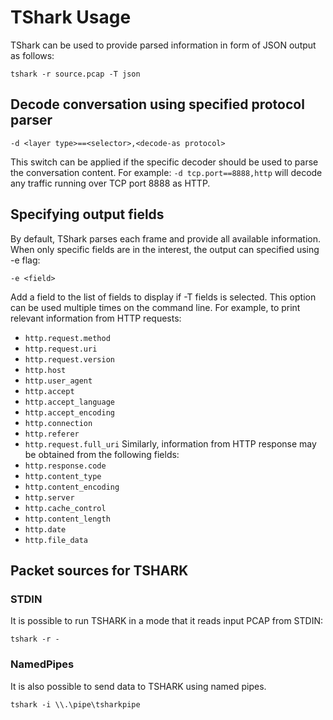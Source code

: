 # TShark Usage

TShark can be used to provide parsed information in form of JSON 
output as follows:
```
tshark -r source.pcap -T json
```

## Decode conversation using specified protocol parser

```-d <layer type>==<selector>,<decode-as protocol>```

This switch can be applied if the specific decoder should be used to parse the conversation content.
For example: ```-d tcp.port==8888,http``` will decode any traffic running over TCP port 8888 as HTTP.

## Specifying output fields
By default, TShark parses each frame and provide all available information. 
When only specific fields are in the interest, the output can specified using -e flag:

```-e <field>```

Add a field to the list of fields to display if -T fields is selected. This option can be used multiple times on the command line.
For example, to print relevant information from HTTP requests:
* ```http.request.method```
* ```http.request.uri```
* ```http.request.version```
* ```http.host```
* ```http.user_agent```
* ```http.accept```
* ```http.accept_language```
* ```http.accept_encoding```
* ```http.connection```
* ```http.referer```
* ```http.request.full_uri```
Similarly, information from HTTP response may be obtained from the following fields:
* ```http.response.code```
* ```http.content_type```
* ```http.content_encoding```
* ```http.server```
* ```http.cache_control```
* ```http.content_length```
* ```http.date```
* ```http.file_data```


## Packet sources for TSHARK
### STDIN
It is possible to run TSHARK in a mode that it reads input PCAP from STDIN:

```
tshark -r - 
```
### NamedPipes
It is also possible to send data to TSHARK using named pipes.

```
tshark -i \\.\pipe\tsharkpipe
```
